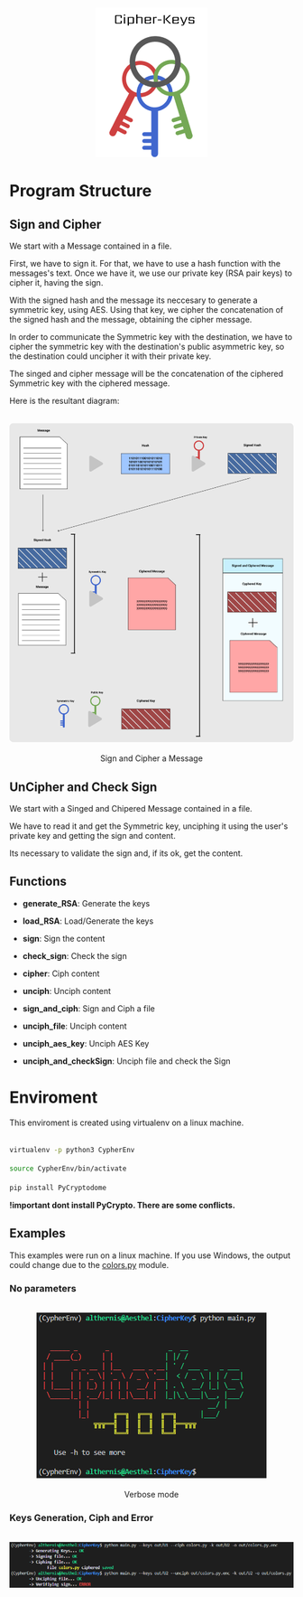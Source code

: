 <p align="center">
    <br>
    <img  src="img/Logo.png">
    <br>

</p>

# Program Structure

## Sign and Cipher

We start with a Message contained in a file.

First, we have to sign it. For that, we have to use a hash function with the messages's text. Once we have it, we use our private key (RSA pair keys) to cipher it, having the sign.

With the signed hash and the message its neccesary to generate a symmetric key, using AES. Using that key, we cipher the concatenation of the signed hash and the message, obtaining the cipher message.


In order to communicate the Symmetric key with the destination, we have to cipher the symmetric key with the destination's public asymmetric key, so the destination could uncipher it with their private key.

The singed and cipher message will be the concatenation of the ciphered Symmetric key with the ciphered message.

Here is the resultant diagram:

<p align="center">
    <br>
    <img  src="img/Diagram.png">
    <br>
   <br>
   Sign and Cipher a Message
</p>

## UnCipher and Check Sign

We start with a Singed and Chipered Message contained in a file.

We have to read it and get the Symmetric key, unciphing it using the user's private key and getting the sign and content.

Its necessary to validate the sign and, if its ok, get the content.

## Functions

- **generate_RSA**: Generate the keys

- **load_RSA**: Load/Generate the keys

- **sign**: Sign the content

- **check_sign**: Check the sign

- **cipher**: Ciph content

- **unciph**: Unciph content

- **sign_and_ciph**: Sign and Ciph a file

- **unciph_file**: Unciph content

- **unciph_aes_key**: Unciph AES Key

- **unciph_and_checkSign**: Unciph file and check the Sign

# Enviroment
This enviroment is created using virtualenv on a linux machine.

```sh

virtualenv -p python3 CypherEnv

source CypherEnv/bin/activate

pip install PyCryptodome
```

**!important dont install PyCrypto. There are some conflicts.**

## Examples

This examples were run on a linux machine. If you use Windows, the output could change due to the [colors.py](colors.py) module.

### No parameters

<p align="center">
    <br>
    <img  src="img/verbose.png">
    <br>
   <br>
   Verbose mode
</p>

### Keys Generation, Ciph and Error

<p align="center">
    <br>
    <img  src="img/output.png">
    <br>
   <br>
</p>